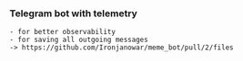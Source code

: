 ### Telegram bot with telemetry
    - for better observability
    - for saving all outgoing messages
    -> https://github.com/Ironjanowar/meme_bot/pull/2/files
